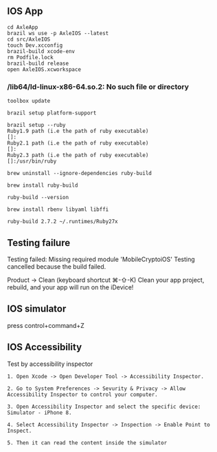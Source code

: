 ## IOS App
```
cd AxleApp
brazil ws use -p AxleIOS --latest
cd src/AxleIOS
touch Dev.xcconfig
brazil-build xcode-env
rm Podfile.lock
brazil-build release
open AxleIOS.xcworkspace
```

### /lib64/ld-linux-x86-64.so.2: No such file or directory

```
toolbox update

brazil setup platform-support

brazil setup --ruby
Ruby1.9 path (i.e the path of ruby executable)
[]: 
Ruby2.1 path (i.e the path of ruby executable)
[]: 
Ruby2.3 path (i.e the path of ruby executable)
[]:/usr/bin/ruby

brew uninstall --ignore-dependencies ruby-build

brew install ruby-build

ruby-build --version

brew install rbenv libyaml libffi

ruby-build 2.7.2 ~/.runtimes/Ruby27x
```

## Testing failure

Testing failed:
	Missing required module 'MobileCryptoiOS'
	Testing cancelled because the build failed.

Product -> Clean (keyboard shortcut ⌘-⇧-K)
Clean your app project, rebuild, and your app will run on the iDevice!


## IOS simulator

press control+command+Z


## IOS Accessibility

Test by accessibility inspector

    1. Open Xcode -> Open Developer Tool -> Accessibility Inspector.

    2. Go to System Preferences -> Sevurity & Privacy -> Allow Accessibility Inspector to control your computer.

    3. Open Accessibility Inspector and select the specific device: Simulator - iPhone 8.

    4. Select Accessibility Inspector -> Inspection -> Enable Point to Inspect.

    5. Then it can read the content inside the simulator

